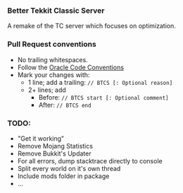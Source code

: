 ### Better Tekkit Classic Server
A remake of the TC server which focuses on optimization.

### Pull Request conventions
* No trailing whitespaces.
* Follow the [Oracle Code Conventions](http://www.oracle.com/technetwork/java/codeconvtoc-136057.html)
* Mark your changes with:
    * 1 line; add a trailing: `// BTCS [: Optional reason]`
    * 2+ lines; add
        * Before: `// BTCS start [: Optional comment]`
        * After: `// BTCS end`

### TODO:
- "Get it working"
- Remove Mojang Statistics
- Remove Bukkit's Updater
- For all errors, dump stacktrace directly to console
- Split every world on it's own thread
- Include mods folder in package
- ...
